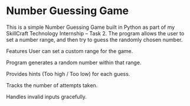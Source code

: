 # Number Guessing Game 

This is a simple Number Guessing Game built in Python as part of my SkillCraft Technology Internship – Task 2.
The program allows the user to set a number range, and then try to guess the randomly chosen number.

Features
User can set a custom range for the game.

Program generates a random number within that range.

Provides hints (Too high / Too low) for each guess.

Tracks the number of attempts taken.

Handles invalid inputs gracefully.
